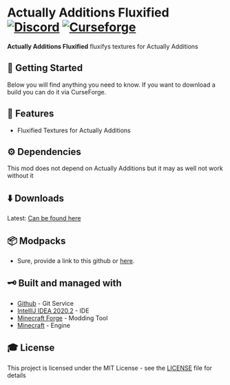 # Actually Additions Fluxified [![Discord][discordImg]][discordLink] [![Curseforge][curseImg]][curseLink]


**Actually Additions Fluxified** fluxifys textures for Actually Additions


## 🚀 Getting Started
Below you will find anything you need to know. If you want to download a build you can do it via CurseForge. 

## 📝 Features

- Fluxified Textures for Actually Additions

## ⚙️ Dependencies 
This mod does not depend on Actually Additions but it may as well not work without it

## ⬇️ Downloads
Latest: [Can be found here](https://www.curseforge.com/minecraft/mc-mods/actually-additions-fluxified/files)

## 📦 Modpacks
* Sure, provide a link to this github or [here](https://www.curseforge.com/minecraft/mc-mods/actually-additions-fluxified).

## 🗝 Built and managed with 

* [Github](http://www.github.com/) - Git Service
* [IntellIJ IDEA 2020.2](https://www.jetbrains.com/idea/download/) - IDE
* [Minecraft Forge](https://files.minecraftforge.net/) - Modding Tool
* [Minecraft](https://www.minecraft.net/) - Engine


## 🎓 License

This project is licensed under the MIT License - see the [LICENSE](LICENSE) file for details

[discordImg]: https://img.shields.io/discord/671902942466408478.svg?logo=discord&logoWidth=18&colorB=7289DA&style=for-the-badge
[discordLink]: https://discord.gg/F55qYKm

[curseImg]: http://cf.way2muchnoise.eu/420202.svg?badge_style=for_the_badge

[curseLink]: https://www.curseforge.com/minecraft/mc-mods/actually-additions-fluxified
